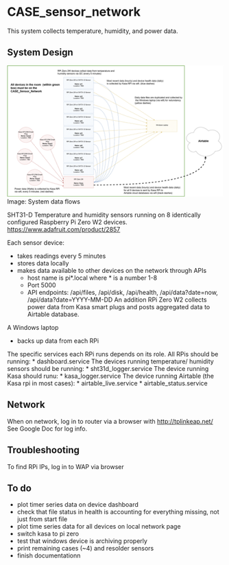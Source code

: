# CASE_sensor_network

This system collects temperature, humidity, and power data.

## System Design

<img src=/images/sensor-dataflows.jpg>
Image: System data flows

SHT31-D Temperature and humidity sensors running on 8 identically configured Raspberry Pi Zero W2 devices. https://www.adafruit.com/product/2857

Each sensor device:
* takes readings every 5 minutes
* stores data locally
* makes data available to other devices on the network through APIs
	* host name is pi*.local where * is a number 1-8
	* Port 5000
	* API endpoints: /api/files, /api/disk, /api/health, /api/data?date=now, /api/data?date=YYYY-MM-DD
An addition RPi Zero W2 collects power data from Kasa smart plugs and posts aggregated data to Airtable database.

A Windows laptop
* backs up data from each RPi

<p>
The specific services each RPi runs depends on its role. All RPis should be running:
* dashboard.service
The devices running temperature/ humidity sensors should be running:
* sht31d_logger.service
The device running Kasa should runu:
* kasa_logger.service
The device running Airtable (the Kasa rpi in most cases):
* airtable_live.service
* airtable_status.service
</p>

## Network

When on network, log in to router via a browser with http://tplinkeap.net/ <Br>
See Google Doc for log info.

## Troubleshooting

To find RPi IPs, log in to WAP via browser

## To do

* plot timer series data on device dashboard
* check that file status in health is accounting for everything missing, not just from start file
* plot time series data for all devices on local network page
* switch kasa to pi zero
* test that windows device is archiving properly
* print remaining cases (~4) and resolder sensors
* finish documentationn